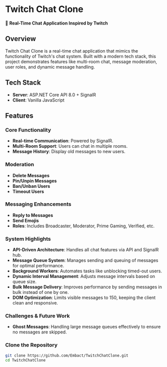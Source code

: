 # Twitch Chat Clone  

🚀 **Real-Time Chat Application Inspired by Twitch**  

## Overview  
Twitch Chat Clone is a real-time chat application that mimics the functionality of Twitch's chat system. Built with a modern tech stack, this project demonstrates features like multi-room chat, message moderation, user roles, and dynamic message handling.  

## Tech Stack  
- **Server**: ASP.NET Core API 8.0 + SignalR  
- **Client**: Vanilla JavaScript  

## Features  
### Core Functionality  
- **Real-time Communication**: Powered by SignalR.  
- **Multi-Room Support**: Users can chat in multiple rooms.  
- **Message History**: Display old messages to new users.  

### Moderation  
- **Delete Messages**  
- **Pin/Unpin Messages**  
- **Ban/Unban Users**  
- **Timeout Users**  

### Messaging Enhancements  
- **Reply to Messages**  
- **Send Emojis**  
- **Roles**: Includes Broadcaster, Moderator, Prime Gaming, Verified, etc.  

### System Highlights  
- **API-Driven Architecture**: Handles all chat features via API and SignalR hub.  
- **Message Queue System**: Manages sending and queuing of messages for optimal performance.  
- **Background Workers**: Automates tasks like unblocking timed-out users.  
- **Dynamic Interval Management**: Adjusts message intervals based on queue size.  
- **Bulk Message Delivery**: Improves performance by sending messages in bulk instead of one by one.  
- **DOM Optimization**: Limits visible messages to 150, keeping the client clean and responsive.  

### Challenges & Future Work  
- **Ghost Messages**: Handling large message queues effectively to ensure no messages are skipped.  

### Clone the Repository  
```bash  
git clone https://github.com/Embact/TwitchChatClone.git
cd TwitchChatClone

